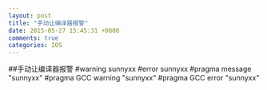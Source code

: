 ```yaml
---
layout: post
title: "手动让编译器报警"
date: 2015-05-27 15:45:31 +0800
comments: true
categories: IOS
---
```

##手动让编译器报警
    #warning sunnyxx
    #error sunnyxx
    #pragma message "sunnyxx"
    #pragma GCC warning "sunnyxx"
    #pragma GCC error "sunnyxx"